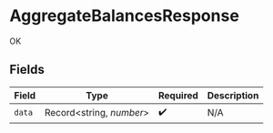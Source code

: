 # AggregateBalancesResponse

OK


## Fields

| Field                    | Type                     | Required                 | Description              |
| ------------------------ | ------------------------ | ------------------------ | ------------------------ |
| `data`                   | Record<string, *number*> | :heavy_check_mark:       | N/A                      |